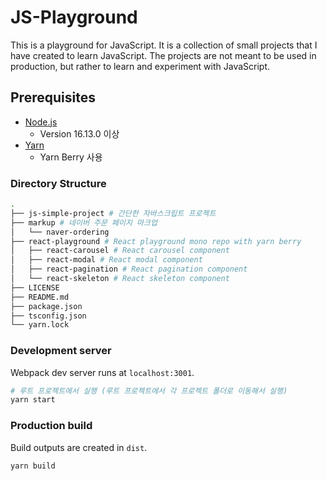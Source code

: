 # JS-Playground

This is a playground for JavaScript. It is a collection of small projects that I have created to learn JavaScript. The projects are not meant to be used in production, but rather to learn and experiment with JavaScript.

## Prerequisites

- [Node.js](https://nodejs.org/)
    - Version 16.13.0 이상
- [Yarn](https://yarnpkg.com/getting-started/install)
    - Yarn Berry 사용

### Directory Structure

```bash
.
├── js-simple-project # 간단한 자바스크립트 프로젝트 
├── markup # 네이버 주문 페이지 마크업
│   └── naver-ordering
├── react-playground # React playground mono repo with yarn berry
│   ├── react-carousel # React carousel component
│   ├── react-modal # React modal component
│   ├── react-pagination # React pagination component
│   └── react-skeleton # React skeleton component
├── LICENSE
├── README.md
├── package.json
├── tsconfig.json
└── yarn.lock
```

### Development server

Webpack dev server runs at `localhost:3001`.

```bash
# 루트 프로젝트에서 실행 (루트 프로젝트에서 각 프로젝트 폴더로 이동해서 실행)
yarn start
```

### Production build

Build outputs are created in `dist`.

```bash
yarn build
```
